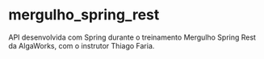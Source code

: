 # mergulho_spring_rest
API desenvolvida com Spring durante o treinamento Mergulho Spring Rest da AlgaWorks, com o instrutor Thiago Faria.
